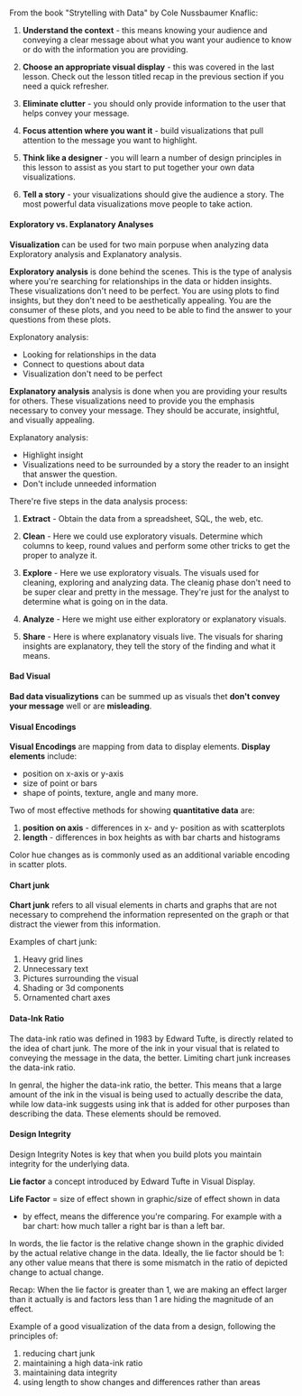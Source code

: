 ####

From the book "Strytelling with Data" by Cole Nussbaumer Knaflic:

1. **Understand the context** - this means knowing your audience and conveying a clear message about what you want your audience to know or do with the information you are providing.

2. **Choose an appropriate visual display** - this was covered in the last lesson. Check out the lesson titled recap in the previous section if you need a quick refresher. 

3. **Eliminate clutter** - you should only provide information to the user that helps convey your message.

4. **Focus attention where you want it** - build visualizations that pull attention to the message you want to highlight. 

5. **Think like a designer** - you will learn a number of design principles in this lesson to assist as you start to put together your own data visualizations.

6. **Tell a story** - your visualizations should give the audience a story. The most powerful data visualizations move people to take action.

#### Exploratory vs. Explanatory Analyses 

**Visualization** can be used for two main porpuse when analyzing data Exploratory analysis 
and Explanatory analysis.

**Exploratory analysis** is done behind the scenes. This is the type of analysis where you're searching for relationships in the data or hidden insights. These visualizations don't need to be perfect. You are using plots to find insights, but they don't need to be aesthetically appealing. You are the consumer of these plots, and you need to be able to find the answer to your questions from these plots.

Explonatory analysis:
 - Looking for relationships in the data
 - Connect to questions about data
 - Visualization don't need to be perfect

**Explanatory analysis** analysis is done when you are providing your results for others. These visualizations need to provide you the emphasis necessary to convey your message. They should be accurate, insightful, and visually appealing.

Explanatory analysis:
- Highlight insight
- Visualizations need to be surrounded by a story the reader to an insight that answer the question.
- Don't include unneeded information

There're five steps in the data analysis process:

 1. **Extract** - Obtain the data from a spreadsheet, SQL, the web, etc.

 2. **Clean** - Here we could use exploratory visuals. Determine which columns to keep, round values and perform some other tricks to get the proper to analyze it. 

 3. **Explore** - Here we use exploratory visuals. The visuals used for cleaning, exploring and analyzing data. The cleanig phase don't need to be super clear and pretty in the message. They're just for the analyst to determine what is going on in the data.

 4. **Analyze** - Here we might use either exploratory or explanatory visuals.

 5. **Share** - Here is where explanatory visuals live. The visuals for sharing insights are explanatory, they tell the story of the finding and what it means. 

 #### Bad Visual

 **Bad data visualizytions** can be summed up as visuals thet **don't convey your message** well or are **misleading**.

#### Visual Encodings 

**Visual Encodings** are mapping from data to display elements.
**Display elements** include:
 - position on x-axis or y-axis 
 - size of point or bars 
 - shape of points, texture, angle and many more.

 Two of most effective methods for showing **quantitative data** are:
  1. **position on axis** - differences in x- and y- position as with scatterplots
  2. **length** - differences in box heights as with bar charts and histograms

Color hue changes as is commonly used as an additional variable encoding in scatter plots.

#### Chart junk

**Chart junk** refers to all visual elements in charts and graphs that are not necessary to comprehend the information represented on the graph or that distract the viewer from this information.

Examples of chart junk:

 1. Heavy grid lines
 2. Unnecessary text
 3. Pictures surrounding the visual
 4. Shading or 3d components
 5. Ornamented chart axes

 #### Data-Ink Ratio

 The data-ink ratio was defined in 1983 by Edward Tufte, is directly related to the idea of chart junk. The more of the ink in your visual that is related to conveying the message in the data, the better. Limiting chart junk increases the data-ink ratio. 

 In genral, the higher the data-ink ratio, the better. This means that a large amount of the ink in the visual is being used to actually describe the data, while low data-ink suggests using ink that is added for other purposes than describing the data. These elements should be removed.

 #### Design Integrity

 Design Integrity Notes is key that when you build plots you maintain integrity for the underlying data.

 **Lie factor** a concept introduced by Edward Tufte in Visual Display.

 **Life Factor** = size of effect shown in graphic/size of effect shown in data
 * by effect, means the difference you're comparing. For example with a bar chart: how much taller a right bar is than a left bar.

 In words, the lie factor is the relative change shown in the graphic divided by the actual relative change in the data. Ideally, the lie factor should be 1: any other value means that there is some mismatch in the ratio of depicted change to actual change.

 Recap: When the lie factor is greater than 1, we are making an effect larger than it actually is 		 and factors less than 1 are hiding the magnitude of an effect. 

Example of a good visualization of the data from a design, following the principles of:
 1. reducing chart junk
 2. maintaining a high data-ink ratio
 3. maintaining data integrity
 4. using length to show changes and differences rather than areas

